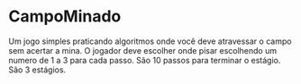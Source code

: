 # CampoMinado
Um jogo simples praticando algoritmos onde você deve atravessar o campo sem acertar a mina.
O jogador deve escolher onde pisar escolhendo um numero de 1 a 3 para cada passo.
São 10 passos para terminar o estágio.
São 3 estágios.
